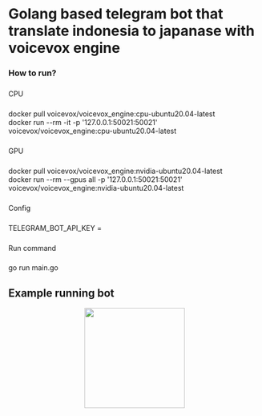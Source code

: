 <h1 align="left">Golang based telegram bot that translate indonesia to japanase with voicevox engine</h1>

###

<h3 align="left">How to run?</h3>

###

<p align="left">CPU</p>

###

<p align="left">docker pull voicevox/voicevox_engine:cpu-ubuntu20.04-latest<br>docker run --rm -it -p '127.0.0.1:50021:50021' voicevox/voicevox_engine:cpu-ubuntu20.04-latest</p>

###

<p align="left">GPU</p>

###

<p align="left">docker pull voicevox/voicevox_engine:nvidia-ubuntu20.04-latest<br>docker run --rm --gpus all -p '127.0.0.1:50021:50021' voicevox/voicevox_engine:nvidia-ubuntu20.04-latest</p>

###

<p align="left">Config</p>

###

<p align="left">TELEGRAM_BOT_API_KEY =</p>

###

<p align="left">Run command</p>

###

<p align="left">go run main.go</p>

###

## Example running bot

<div align="center">
    <img src="https://github.com/eldhoral/translator-telegram-bot/blob/main/Screen_Recording_20230915_171924_Telegram.gif" width="200px"</img> 
</div>

